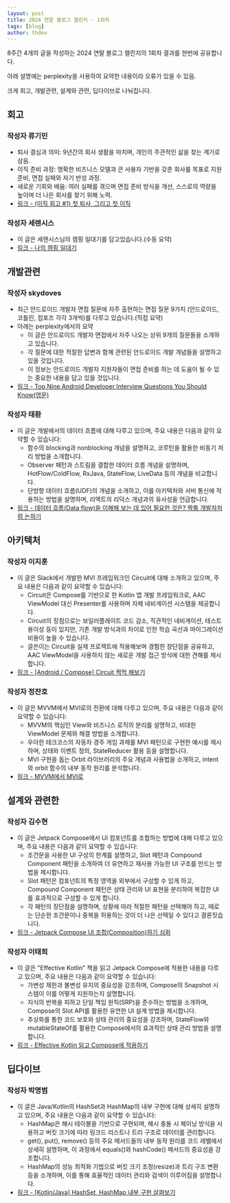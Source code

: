 ```yaml
---
layout: post
title: 2024 연말 블로그 챌린지 - 1회차
tags: [blog]
author: thdev
---
```


8주간 4개의 글을 작성하는 2024 연말 블로그 챌린지의 1회차 결과를 한번에 공유합니다.

아래 설명에는 perplexity을 사용하여 요약한 내용이라 오류가 있을 수 있음.

크게 회고, 개발관련, 설계와 관련, 딥다이브로 나눠집니다.

## 회고

### 작성자 류기민
- 퇴사 결심과 의미: 9년간의 회사 생활을 마치며, 개인의 주관적인 삶을 찾는 계기로 삼음.
- 이직 준비 과정: 명확한 비즈니스 모델과 큰 사용자 기반을 갖춘 회사를 목표로 지원 준비, 면접 실패와 자기 반성 과정.
- 새로운 기회와 배움: 여러 실패를 겪으며 면접 준비 방식을 개선, 스스로의 역량을 높이며 더 나은 회사를 찾기 위해 노력.
- [링크 - (이직 회고 #1) 첫 퇴사, 그리고 첫 이직](https://workspace.ryukim.in/2024-review-part-1)

### 작성자 세렌시스
- 이 글은 세렌시스님의 캠핑 일대기를 담고있습니다.(수동 요약)
- [링크 - 나의 캠핑 일대기](https://blog.naver.com/livingordie/223653822850)

## 개발관련

### 작성자 skydoves
- 최근 안드로이드 개발자 면접 질문에 자주 출현하는 면접 질문 9가지 (안드로이드, 코틀린, 컴포즈 각각 3개씩)를 다루고 있습니다.(직접 요약)
- 아래는 perplexity에서의 요약
  - 이 글은 안드로이드 개발자 면접에서 자주 나오는 상위 9개의 질문들을 소개하고 있습니다.
  - 각 질문에 대한 적절한 답변과 함께 관련된 안드로이드 개발 개념들을 설명하고 있을 것입니다.
  - 이 정보는 안드로이드 개발자 지원자들이 면접 준비를 하는 데 도움이 될 수 있는 중요한 내용을 담고 있을 것입니다.
- [링크 - Top Nine Android Developer Interview Questions You Should Know(영문)](https://medium.com/@skydoves/top-9-android-developer-interview-questions-you-should-know-05e8fe2acd2c)

### 작성자 태환
- 이 글은 개발에서의 데이터 흐름에 대해 다루고 있으며, 주요 내용은 다음과 같이 요약할 수 있습니다:
  - 함수의 blocking과 nonblocking 개념을 설명하고, 코루틴을 활용한 비동기 처리 방법을 소개합니다.
  - Observer 패턴과 스트림을 결합한 데이터 흐름 개념을 설명하며, HotFlow/ColdFlow, RxJava, StateFlow, LiveData 등의 개념을 비교합니다.
  - 단방향 데이터 흐름(UDF)의 개념을 소개하고, 이를 아키텍처와 서버 통신에 적용하는 방법을 설명하며, 리액트의 리덕스 개념과의 유사성을 언급합니다.
- [링크 - 데이터 흐름(Data flow)을 이해해 보는 데 있어 필요한 것은? 짝퉁 개발자처럼 논하기](https://thdev.tech/dataflow/2024/11/09/Data-flow/)

## 아키텍처

### 작성자 이지훈
- 이 글은 Slack에서 개발한 MVI 프레임워크인 Circuit에 대해 소개하고 있으며, 주요 내용은 다음과 같이 요약할 수 있습니다:
  - Circuit은 Compose를 기반으로 한 Kotlin 앱 개발 프레임워크로, AAC ViewModel 대신 Presenter를 사용하며 자체 네비게이션 시스템을 제공합니다.
  - Circuit의 장점으로는 보일러플레이트 코드 감소, 직관적인 네비게이션, 테스트 용이성 등이 있지만, 기존 개발 방식과의 차이로 인한 학습 곡선과 마이그레이션 비용이 높을 수 있습니다.
  - 글쓴이는 Circuit을 실제 프로젝트에 적용해보며 경험한 장단점을 공유하고, AAC ViewModel을 사용하지 않는 새로운 개발 접근 방식에 대한 견해를 제시합니다.
- [링크 - [Android / Compose] Circuit 찍먹 해보기](https://velog.io/@mraz3068/Circuit-Try-Out)

### 작성자 정찬호
- 이 글은 MVVM에서 MVI로의 전환에 대해 다루고 있으며, 주요 내용은 다음과 같이 요약할 수 있습니다:
  - MVVM의 핵심인 View와 비즈니스 로직의 분리를 설명하고, 비대한 ViewModel 문제와 해결 방법을 소개합니다.
  - 우아한 테크코스의 자동차 경주 게임 과제를 MVI 패턴으로 구현한 예시를 제시하며, 상태와 이벤트 정의, StateReducer 활용 등을 설명합니다.
  - MVI 구현을 돕는 Orbit 라이브러리의 주요 개념과 사용법을 소개하고, intent와 orbit 함수의 내부 동작 원리를 분석합니다.
- [링크 - MVVM에서 MVI로](https://chanho-study.tistory.com/150)

## 설계와 관련한

### 작성자 김수현
- 이 글은 Jetpack Compose에서 UI 컴포넌트를 조합하는 방법에 대해 다루고 있으며, 주요 내용은 다음과 같이 요약할 수 있습니다:
  - 조건문을 사용한 UI 구성의 한계를 설명하고, Slot 패턴과 Compound Component 패턴을 소개하여 더 유연하고 재사용 가능한 UI 구조를 만드는 방법을 제시합니다.
  - Slot 패턴은 컴포넌트의 특정 영역을 외부에서 구성할 수 있게 하고, Compound Component 패턴은 상태 관리와 UI 표현을 분리하여 복잡한 UI를 효과적으로 구성할 수 있게 합니다.
  - 각 패턴의 장단점을 설명하며, 상황에 따라 적절한 패턴을 선택해야 하고, 때로는 단순한 조건문이나 중복을 허용하는 것이 더 나은 선택일 수 있다고 결론짓습니다.
- [링크 - Jetpack Compose UI 조합(Composition)하기 심화](https://medium.com/@wisemuji/jetpack-compose-ui-%EC%A1%B0%ED%95%A9-composition-%ED%95%98%EA%B8%B0-%EC%8B%AC%ED%99%94-33910e8f09df)

### 작성자 이태희
- 이 글은 "Effective Kotlin" 책을 읽고 Jetpack Compose에 적용한 내용을 다루고 있으며, 주요 내용은 다음과 같이 요약할 수 있습니다:
  - 가변성 제한과 불변성 유지의 중요성을 강조하며, Compose의 Snapshot 시스템이 이를 어떻게 지원하는지 설명합니다.
  - 지식의 반복을 피하고 단일 책임 원칙(SRP)을 준수하는 방법을 소개하며, Compose의 Slot API를 활용한 유연한 UI 설계 방법을 제시합니다.
  - 추상화를 통한 코드 보호와 상태 관리의 중요성을 강조하며, StateFlow와 mutableStateOf를 활용한 Compose에서의 효과적인 상태 관리 방법을 설명합니다.
- [링크 - Effective Kotlin 읽고 Compose에 적용하기](https://haeti.palms.blog/effective-kotlin)

## 딥다이브

### 작성자 박명범
- 이 글은 Java/Kotlin의 HashSet과 HashMap의 내부 구현에 대해 상세히 설명하고 있으며, 주요 내용은 다음과 같이 요약할 수 있습니다:
  - HashMap은 해시 테이블을 기반으로 구현되며, 해시 충돌 시 체이닝 방식을 사용하고 버킷 크기에 따라 링크드 리스트나 트리 구조로 데이터를 관리합니다.
  - get(), put(), remove() 등의 주요 메서드들의 내부 동작 원리를 코드 레벨에서 상세히 설명하며, 이 과정에서 equals()와 hashCode() 메서드의 중요성을 강조합니다.
  - HashMap의 성능 최적화 기법으로 버킷 크기 조정(resize)과 트리 구조 변환 등을 소개하며, 이를 통해 효율적인 데이터 관리와 검색이 이루어짐을 설명합니다.
- [링크 - [Kotlin/Java] HashSet, HashMap 내부 구현 살펴보기](https://medium.com/@mangbaam/kotlin-java-hashset-hashmap-%EB%82%B4%EB%B6%80-%EA%B5%AC%ED%98%84-%EC%82%B4%ED%8E%B4%EB%B3%B4%EA%B8%B0-032e352546b1)
